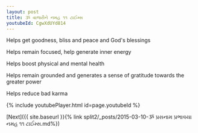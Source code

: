 ```yaml
---
layout: post
title: ૐ વાજરીને નમહ ૧૧ ટાઈમ્સ
youtubeId: CgwXdUYd814
---
```

 
 
Helps get goodness, bliss and peace and God's blessings
 
Helps remain focused, help generate inner energy 
 
Helps boost physical and mental health 
 
Helps remain grounded and generates a sense of gratitude towards the greater power 
 
Helps reduce bad karma
 
 
 
 


{% include youtubePlayer.html id=page.youtubeId %}
 
[Next]({{ site.baseurl }}{% link  split2/_posts/2015-03-10-ૐ પ્રસનામ પ્રભાવયા નમહ ૧૧ ટાઈમ્સ.md%})
 
